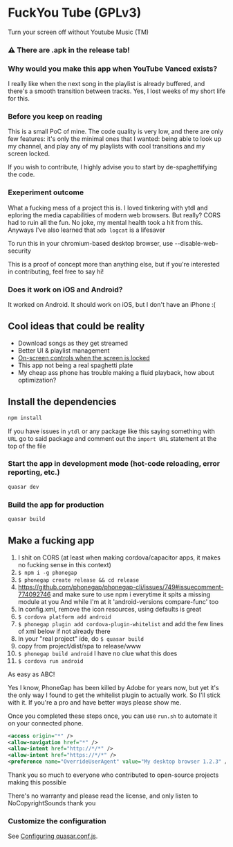 FuckYou Tube (GPLv3)
===

Turn your screen off without Youtube Music (TM)

### ⚠️ There are .apk in the release tab!

### Why would you make this app when YouTube Vanced exists?
I really like when the next song in the playlist is already buffered, and
there's a smooth transition between tracks. Yes, I lost weeks of my short
life for this.

### Before you keep on reading

This is a small PoC of mine. The code quality is very low, and there are only
few features: it's only the minimal ones that I wanted: being able to look up my channel,
and play any of my playlists with cool transitions and my screen locked.

If you wish to contribute, I highly advise you to start by de-spaghettifying the code.

### Exeperiment outcome

What a fucking mess of a project this is. I loved tinkering with ytdl and eploring
the media capabilities of modern web browsers.
But really? CORS had to ruin all the fun. No joke, my mental health took a hit from this.
Anyways I've also learned that `adb logcat` is a lifesaver

To run this in your chromium-based desktop browser, use --disable-web-security

This is a proof of concept more than anything else, but if you're interested in contributing,
feel free to say hi!

### Does it work on iOS and Android?

It worked on Android. It should work on iOS, but I don't have an iPhone :(

## Cool ideas that could be reality

* Download songs as they get streamed
* Better UI & playlist management
* [On-screen controls when the screen is locked](https://www.npmjs.com/package/cordova-plugin-music-controls)
* This app not being a real spaghetti plate
* My cheap ass phone has trouble making a fluid playback, how about optimization?

## Install the dependencies
```bash
npm install
```

If you have issues in `ytdl` or any package like this saying something with `URL`
go to said package and comment out the `import URL` statement at the top of the file

### Start the app in development mode (hot-code reloading, error reporting, etc.)
```bash
quasar dev
```

### Build the app for production
```bash
quasar build
```

## Make a fucking app
1. I shit on CORS (at least when making cordova/capacitor apps, it makes no fucking sense in this context)
2. `$ npm i -g phonegap`
3. `$ phonegap create release && cd release`
4. https://github.com/phonegap/phonegap-cli/issues/749#issuecomment-774092746 and make sure to use npm i everytime it spits a missing module at you
   And while I'm at it 'android-versions compare-func' too
5. In config.xml, remove the icon resources, using defaults is great
6. `$ cordova platform add android`
7. `$ phonegap plugin add cordova-plugin-whitelist` and add the few lines of xml below if not already there
8. In your "real project" ide, do `$ quasar build`
9. copy from project/dist/spa to release/www
10. `$ phonegap build android` I have no clue what this does
11. `$ cordova run android`

As easy as ABC!

Yes I know, PhoneGap has been killed by Adobe for years now, but yet it's the only way I found to get the whitelist plugin
to actually work. So I'll stick with it. If you're a pro and have better ways please show me.

Once you completed these steps once, you can use `run.sh` to automate it on your connected phone.

```xml
<access origin="*" />
<allow-navigation href="*" />
<allow-intent href="http://*/*" />
<allow-intent href="https://*/*" />
<preference name="OverrideUserAgent" value="My desktop browser 1.2.3" />
```

Thank you so much to everyone who contributed to open-source projects making this possible

There's no warranty and please read the license, and only listen to NoCopyrightSounds thank you

### Customize the configuration
See [Configuring quasar.conf.js](https://quasar.dev/quasar-cli/quasar-conf-js).
